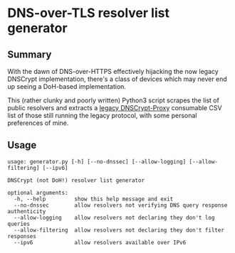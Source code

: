 # DNS-over-TLS resolver list generator

## Summary

With the dawn of DNS-over-HTTPS effectively hijacking the now legacy DNSCrypt implementation, there's a class of devices which may never end up seeing a DoH-based implementation.

This (rather clunky and poorly written) Python3 script scrapes the list of public resolvers and extracts a [legacy DNSCrypt-Proxy](https://github.com/dyne/dnscrypt-proxy) consumable CSV list of those still running the legacy protocol, with some personal preferences of mine.

## Usage

```
usage: generator.py [-h] [--no-dnssec] [--allow-logging] [--allow-filtering] [--ipv6]

DNSCrypt (not DoH!) resolver list generator

optional arguments:
  -h, --help         show this help message and exit
  --no-dnssec        allow resolvers not verifying DNS query response authenticity
  --allow-logging    allow resolvers not declaring they don't log queries
  --allow-filtering  allow resolvers not declaring they don't filter responses
  --ipv6             allow resolvers available over IPv6
```
